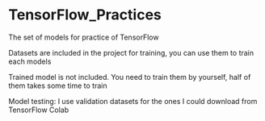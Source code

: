 # TensorFlow_Practices
 The set of models for practice of TensorFlow

Datasets are included in the project for training, you can use them to train each models

Trained model is not included. You need to train them by yourself, half of them takes some time to train

Model testing: I use validation datasets for the ones I could download from TensorFlow Colab